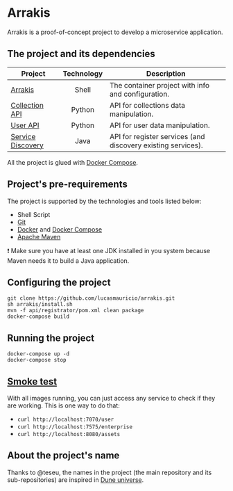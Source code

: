 # Arrakis

Arrakis is a proof-of-concept project to develop a microservice application.

## The project and its dependencies

| Project | Technology | Description |
| --- | :---: | --- |
[Arrakis](https://github.com/lucasmauricio/arrakis) | Shell | The container project with info and configuration.
[Collection API](https://github.com/lucasmauricio/wallach-ix) | Python | API for collections data manipulation.
[User API](https://github.com/lucasmauricio/balut) | Python | API for user data manipulation.
[Service Discovery](https://github.com/lucasmauricio/service-discovery) | Java | API for register services (and discovery existing services).

All the project is glued with [Docker Compose](https://docs.docker.com/compose/).

## Project's pre-requirements

The project is supported by the technologies and tools listed below:

* Shell Script
* [Git](https://git-scm.com/)
* [Docker](https://www.docker.com/what-docker) and [Docker Compose](https://docs.docker.com/compose/)
* [Apache Maven](https://maven.apache.org/)

:heavy_exclamation_mark: Make sure you have at least one JDK installed in you system because Maven needs it to build a Java application.

## Configuring the project

```shell
git clone https://github.com/lucasmauricio/arrakis.git
sh arrakis/install.sh
mvn -f api/registrator/pom.xml clean package
docker-compose build
```

## Running the project

```shell
docker-compose up -d
docker-compose stop
```

## [Smoke test](https://en.wikipedia.org/wiki/Smoke_testing_(software))

With all images running, you can just access any service to check if they are working.
This is one way to do that:

* `curl http://localhost:7070/user`
* `curl http://localhost:7575/enterprise`
* `curl http://localhost:8080/assets`

## About the project's name

Thanks to @teseu, the names in the project (the main repository and its sub-repositories) are inspired in [Dune universe](https://en.wikipedia.org/wiki/Dune_(franchise)).
